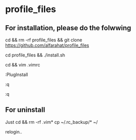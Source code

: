 # profile_files

## For installation, please do the folwwing

cd && rm -rf profile_files && git clone https://github.com/alfarahat/profile_files

cd profile_files && ./install.sh

cd && vim .vimrc

:PlugInstall

:q

:q

## For uninstall

Just cd && rm -rf .vim*
cp ~/.rc_backup/* ~/

relogin..


